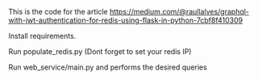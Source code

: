 This is the code for the article https://medium.com/@raullalves/graphql-with-jwt-authentication-for-redis-using-flask-in-python-7cbf8f410309

Install requirements.

Run populate_redis.py (Dont forget to set your redis IP)

Run web_service/main.py and performs the desired queries